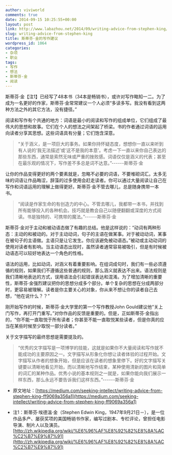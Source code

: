 ```yaml
---
author: viviworld
comments: true
date: 2014-09-15 10:25:55+00:00
layout: post
link: http://www.labazhou.net/2014/09/writing-advice-from-stephen-king/
slug: writing-advice-from-stephen-king
title: 斯蒂芬·金的写作建议
wordpress_id: 1064
categories:
- 杂项
- 职业
tags:
- 写作
- 想法
- 斯蒂芬·金
- 阅读
---
```


斯蒂芬·金【注1】已经写了48本书（34本是畅销书），或许对写作略知一二。为了成为一名更好的作家，斯蒂芬·金常常建议一个人必须“多读多写。我没有看到这两种方法之外的其它方法，没有捷径。”

阅读和写作有个共通的地方：词语是最小的阅读和写作的组成单位，它们组成了最伟大的思想和故事。它们在个人的想法之间架起了桥梁。书的作者通过词语的运用向读者分享其思想。这些词语具有分量；它们饱含深意。


<blockquote>“关于涵义，是一项巨大的事务。如果你持怀疑态度，想想你一直以来听到有人说的‘我无法描述’或‘这不是我的本意’。考虑一下一直以来你自己表达的那些东西，通常是索然无味或严重的挫败感。词语仅仅是涵义的代表；甚至在最乐观的情况下，写作差不多总是词不达意。”------斯蒂芬·金</blockquote>


让你的作品变得更好的两个要素就是，忽略不必要的词语，不要堆砌词汇。太多无味的词语让作品晦涩，辞藻的过多使用会赶走读者。你可以通过大量阅读让自己在写作和词语运用的理解上做得更好。斯蒂芬·金不管去哪儿，总是随身携带一本书。


<blockquote>“阅读是作家生命的有创造力的中心。不管去哪儿，我都带一本书，并找到所有能够投入的各种机会。技巧就是教会自己以随便翻翻或深度的方式阅读。书是独特的、可携带的魔法。”------斯蒂芬·金</blockquote>


斯蒂芬·金对于主动和被动语态做了有趣的总结。他是这样说的：“动词有两种形态：主动的和被动的。对于主动动词，句子的主语在做某事。对于被动动词，某事在被句子的主语做。主语只是让它发生。你应该避免被动语态。”被动或主动动词的使用对读者有影响。当主动语态出现时，虽然读者通常容易被吸引，但是有时候被动语态可以较好地表达一个角色的性格。

语法的运用，比如动词，对涵义有着重要影响。在组词成句时，我们有一些必须遵循的规则，如果我们不遵循这些普通的规则，那么涵义就表达不出来。语法规则是我们清晰地表达的方式，误用语法会引起错误表达和混淆。为了增加清晰的重要性，斯蒂芬·金强烈建议把你的思想分成多个部分。单个复杂的思想在分成两部分时，更容易被理解。读者是你主要关心的对象，你从来不想让你的读者自己去想，“他在说什么？？”

刚开始写作的时候，斯蒂芬·金大学里的第一个写作教授John Gould建议他“关上门写作，再打开门重写。”对你作品的反馈是重要的。但是，正如斯蒂芬·金指出的，“你不能一直取悦于所有读者；你甚至不能一直取悦某些读者，但是你真的应当在某些时候至少取悦一部分读者。”

关于文字描写的最终思想是需要提及的。


<blockquote>“优秀的文字描写是一项博学的技能，这就是如果你不大量阅读和写作就不能成功的主要原因之一。文字描写从形象化你想让读者体验的过程开始。文字描写从作者的想象开始，但是应该在读者的想象里停下。好的文字描写关键要以清晰地看见开始，而以清晰地写作结束，某种使用清新的图片和简单的词汇的某种作品。优秀小说的基本规则之一就是，如果你能向我们展示一样东西，那么永远不要告诉我们这样东西。”------斯蒂芬·金</blockquote>





	
  * 原文地址：[https://medium.com/seeking-intellect/writing-advice-from-stephen-king-ff9069a356a1](https://medium.com/seeking-intellect/writing-advice-from-stephen-king-ff9069a356a1)

	
  * 注1：斯蒂芬·埃德溫·金（Stephen Edwin King，1947年9月21日－），是一位作品多产、屡获奖项的美国畅销书作家，编写过剧本、专栏评论，曾担任电影导演、制片人以及演员。[http://zh.wikipedia.org/wiki/%E6%96%AF%E8%92%82%E8%8A%AC%C2%B7%E9%87%91](http://zh.wikipedia.org/wiki/%E6%96%AF%E8%92%82%E8%8A%AC%C2%B7%E9%87%91)


